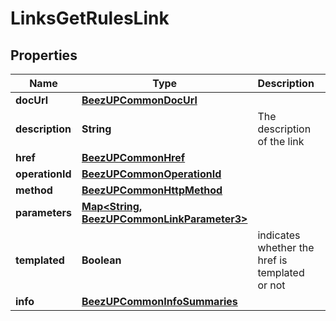 
# LinksGetRulesLink

## Properties
Name | Type | Description | Notes
------------ | ------------- | ------------- | -------------
**docUrl** | [**BeezUPCommonDocUrl**](BeezUPCommonDocUrl.md) |  |  [optional]
**description** | **String** | The description of the link |  [optional]
**href** | [**BeezUPCommonHref**](BeezUPCommonHref.md) |  | 
**operationId** | [**BeezUPCommonOperationId**](BeezUPCommonOperationId.md) |  |  [optional]
**method** | [**BeezUPCommonHttpMethod**](BeezUPCommonHttpMethod.md) |  |  [optional]
**parameters** | [**Map&lt;String, BeezUPCommonLinkParameter3&gt;**](BeezUPCommonLinkParameter3.md) |  |  [optional]
**templated** | **Boolean** | indicates whether the href is templated or not |  [optional]
**info** | [**BeezUPCommonInfoSummaries**](BeezUPCommonInfoSummaries.md) |  |  [optional]



